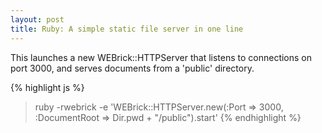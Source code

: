 ```yaml
---
layout: post
title: Ruby: A simple static file server in one line
---
```


This launches a new WEBrick::HTTPServer that listens to connections on port 3000, and serves documents from a 
'public' directory. 

{% highlight js %}
> ruby -rwebrick -e 'WEBrick::HTTPServer.new(:Port => 3000, :DocumentRoot => Dir.pwd + "/public").start'
{% endhighlight %}

